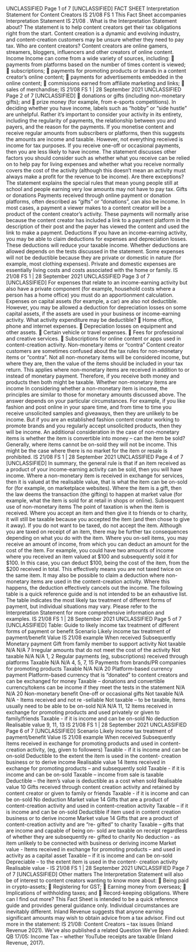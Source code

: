 UNCLASSIFIED Page 1 of 7 \[UNCLASSIFIED\] FACT SHEET Interpretation Statement for Content Creators IS 21/08 FS 1 This Fact Sheet accompanies Interpretation Statement IS 21/08 . What is the Interpretation Statement about? The statement is to help content creators get their tax obligations right from the start. Content creation is a dynamic and evolving industry, and content-creation customers may be unsure whether they need to pay tax. Who are content creators? Content creators are online gamers, streamers, bloggers, influencers and other creators of online content. Income Income can come from a wide variety of sources, including:  payments from platforms based on the number of times content is viewed;  subscriptions;  payments for promoting products or brands in a content creator’s online content;  payments for advertisements embedded in the online content;  commissions earned from affiliate marketing and links;  sales of merchandise; IS 21/08 FS 1 | 28 September 2021 UNCLASSIFIED Page 2 of 7 \[UNCLASSIFIED\]  donations or gifts (including non-monetary gifts); and  prize money (for example, from e-sports competitions). In deciding whether you have income, labels such as “hobby” or “side hustle” are unhelpful. Rather it’s important to consider your activity in its entirety, including the regularity of payments, the relationship between you and payers, and the reason for the payments. If you monetise content and receive regular amounts from subscribers or platforms, then this suggests the amounts are income and taxable. However, not everything received is income for tax purposes. If you receive one-off or occasional payments, then you are less likely to have income. The statement discusses other factors you should consider such as whether what you receive can be relied on to help pay for living expenses and whether what you receive normally covers the cost of the activity (although this doesn’t mean an activity must always make a profit for the revenue to be income). Are there exceptions? The statement explains the special rules that mean young people still at school and people earning very low amounts may not have to pay tax. Gifts or donations Payments received through online payment or donation platforms, often described as “gifts” or “donations”, can also be income. In most cases, a payment a viewer makes to a content creator will be a product of the content creator’s activity. These payments will normally arise because the content creator has included a link to a payment platform in the description of their post and the payer has viewed the content and used the link to make a payment. Deductions If you have an income-earning activity, you may be able to claim deductions for expenses and depreciation losses. These deductions will reduce your taxable income. Whether deductions are allowed depends on the tests discussed in the statement. Some expenses will not be deductible because they are private or domestic in nature (for example, most clothing expenses). Private and domestic expenses are essentially living costs and costs associated with the home or family. IS 21/08 FS 1 | 28 September 2021 UNCLASSIFIED Page 3 of 7 \[UNCLASSIFIED\] For expenses that relate to an income-earning activity but also have a private component (for example, household costs where a person has a home office) you must do an apportionment calculation. Expenses on capital assets (for example, a car) are also not deductible. However, you may be allowed a deduction for depreciation losses on some capital assets, if the assets are used in your business or income-earning activity. What activity expenditure may be deductible?  Home office, phone and internet expenses.  Depreciation losses on equipment and other assets.  Certain vehicle or travel expenses.  Fees for professional and creative services.  Subscriptions for online content or apps used in content-creation activity. Non-monetary items or “contra” Content creator customers are sometimes confused about the tax rules for non-monetary items or “contra”. Not all non-monetary items will be considered income, but where they are, then the value of the items should be included in your tax return. This applies where non-monetary items are received in addition to or instead of monetary payment. Therefore, if you receive both money and products then both might be taxable. Whether non-monetary items are income In considering whether a non-monetary item is income, the principles are similar to those for monetary amounts discussed above. The answer depends on your particular circumstances. For example, if you like fashion and post online in your spare time, and from time to time you receive unsolicited samples and giveaways, then they are unlikely to be income. But if you are an established fashion content creator working to promote brands and you regularly accept unsolicited products, then they will be income. An additional consideration in the case of non-monetary items is whether the item is convertible into money – can the item be sold? Generally, where items cannot be on-sold they will not be income. This might be the case where there is no market for the item or resale is prohibited. IS 21/08 FS 1 | 28 September 2021 UNCLASSIFIED Page 4 of 7 \[UNCLASSIFIED\] In summary, the general rule is that if an item received as a product of your income-earning activity can be sold, then you will have income. Where a non-monetary item is received in exchange for services, then it is valued at the realisable value, that is what the item can be on-sold for (for example, on marketplace websites). Where the item is a gift, then the law deems the transaction (the gifting) to happen at market value (for example, what the item is sold for at retail in shops or online). Subsequent use of non-monetary items The point of taxation is when the item is received. Where you accept an item and then give it to friends or to charity, it will still be taxable because you accepted the item (and then chose to give it away). If you do not want to be taxed, do not accept the item. Although you are taxed on receipt of an item, there may be further tax consequences depending on what you do with the item. Where you on-sell items, you may receive an amount of income, from which you can deduct an amount for the cost of the item. For example, you could have two amounts of income where you received an item valued at $100 and subsequently sold it for $100. In this case, you can deduct $100, being the cost of the item, from the $200 received in total. This effectively means you are not taxed twice on the same item. It may also be possible to claim a deduction where non-monetary items are used in the content-creation activity. Where this happens, the deduction effectively cancels out the income. The following table is a quick reference guide and is not intended to be an exhaustive list. The table indicates the most likely tax treatment of different forms of payment, but individual situations may vary. Please refer to the Interpretation Statement for more comprehensive information and examples. IS 21/08 FS 1 | 28 September 2021 UNCLASSIFIED Page 5 of 7 \[UNCLASSIFIED\] Table: Guide to likely income tax treatment of different forms of payment or benefit Scenario Likely income tax treatment of payment/benefit Value IS 21/08 example When received Subsequently Monetary payment Gift from family member to support activity Not taxable N/A N/A 7 Irregular amounts that do not meet the cost of the activity Not taxable N/A N/A 1, 2 Regular payments (eg, subscriptions) received through platforms Taxable N/A N/A 4, 5, 7, 15 Payments from brands/PR companies for promoting products Taxable N/A N/A 20 Platform-based currency payment Platform-based currency that is “donated” to content creators and can be exchanged for money Taxable – donations and convertible currency/tokens can be income if they meet the tests in the statement N/A N/A 20 Non-monetary benefit One-off or occasional gifts Not taxable N/A N/A - Items received and not re -sellable Not taxable – to be taxable, items usually need to be able to be on-sold N/A N/A 11, 12 Items received in exchange for promoting products and used privately or given to family/friends Taxable - if it is income and can be on-sold No deduction Realisable value 9, 11, 13 IS 21/08 FS 1 | 28 September 2021 UNCLASSIFIED Page 6 of 7 \[UNCLASSIFIED\] Scenario Likely income tax treatment of payment/benefit Value IS 21/08 example When received Subsequently Items received in exchange for promoting products and used in content-creation activity, (eg, given to followers) Taxable - if it is income and can be on-sold Deductible to the extent the item is used in the content- creation business or to derive income Realisable value 14 Items received in exchange for promoting products – and subsequently sold Taxable - if it is income and can be on-sold Taxable – income from sale is taxable Deductible – the item’s value is deductible as a cost when sold Realisable value 10 Gifts received through content creation activity and retained by content creator or given to family or friends Taxable - if it is income and can be on-sold No deduction Market value 14 Gifts that are a product of content-creation activity and used in content-creation activity Taxable – if it is income and can be on-sold Deductible if item used in content creation business or to derive income Market value 14 Gifts that are a product of content-creation activity and are “re- gifted” to charity Taxable – gifts that are income and capable of being on- sold are taxable on receipt regardless of whether they are subsequently re- gifted to charity No deduction - as item unlikely to be connected with business or deriving income Market value - Items received in exchange for promoting products – and used in activity as a capital asset Taxable – if it is income and can be on-sold Depreciable – to the extent item is used in the content- creation activity Realisable value - IS 21/08 FS 1 | 28 September 2021 UNCLASSIFIED Page 7 of 7 \[UNCLASSIFIED\] Other matters The Interpretation Statement will also be of interest to content creators wanting to know more about:  Being paid in crypto-assets;  Registering for GST;  Earning money from overseas;  Implications of withholding taxes; and  Record-keeping obligations. Where can I find out more? This Fact Sheet is intended to be a quick reference guide and provides general guidance only. Individual circumstances are inevitably different. Inland Revenue suggests that anyone earning significant amounts may wish to obtain advice from a tax advisor. Find out more in the statement: IS 21/08: Content Creators – tax issues (Inland Revenue 2021). We’ve also published a related Question We’ve Been Asked: QB 17/05: Income Tax – whether YouTube receipts are taxable (Inland Revenue, 2017).
